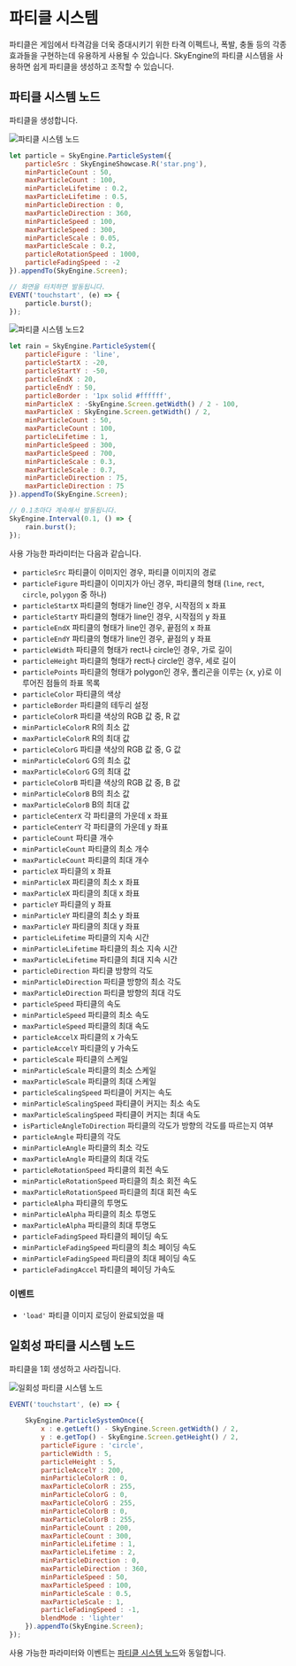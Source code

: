 # 파티클 시스템
파티클은 게임에서 타격감을 더욱 증대시키기 위한 타격 이펙트나, 폭발, 충돌 등의 각종 효과들을 구현하는데 유용하게 사용될 수 있습니다. SkyEngine의 파티클 시스템을 사용하면 쉽게 파티클을 생성하고 조작할 수 있습니다.

## 파티클 시스템 노드
파티클을 생성합니다.

![파티클 시스템 노드](https://raw.githubusercontent.com/Hanul/SkyEngine/master/DOC/Node/ParticleSystem/particlesystem.png)

```javascript
let particle = SkyEngine.ParticleSystem({
	particleSrc : SkyEngineShowcase.R('star.png'),
	minParticleCount : 50,
	maxParticleCount : 100,
	minParticleLifetime : 0.2,
	maxParticleLifetime : 0.5,
	minParticleDirection : 0,
	maxParticleDirection : 360,
	minParticleSpeed : 100,
	maxParticleSpeed : 300,
	minParticleScale : 0.05,
	maxParticleScale : 0.2,
	particleRotationSpeed : 1000,
	particleFadingSpeed : -2
}).appendTo(SkyEngine.Screen);

// 화면을 터치하면 발동됩니다.
EVENT('touchstart', (e) => {
	particle.burst();
});
```

![파티클 시스템 노드2](https://raw.githubusercontent.com/Hanul/SkyEngine/master/DOC/Node/ParticleSystem/particlesystem2.png)

```javascript
let rain = SkyEngine.ParticleSystem({
	particleFigure : 'line',
	particleStartX : -20,
	particleStartY : -50,
	particleEndX : 20,
	particleEndY : 50,
	particleBorder : '1px solid #ffffff',
	minParticleX : -SkyEngine.Screen.getWidth() / 2 - 100,
	maxParticleX : SkyEngine.Screen.getWidth() / 2,
	minParticleCount : 50,
	maxParticleCount : 100,
	particleLifetime : 1,
	minParticleSpeed : 300,
	maxParticleSpeed : 700,
	minParticleScale : 0.3,
	maxParticleScale : 0.7,
	minParticleDirection : 75,
	maxParticleDirection : 75
}).appendTo(SkyEngine.Screen);

// 0.1초마다 계속해서 발동됩니다.
SkyEngine.Interval(0.1, () => {
	rain.burst();
});
```

사용 가능한 파라미터는 다음과 같습니다.
- `particleSrc` 파티클이 이미지인 경우, 파티클 이미지의 경로
- `particleFigure` 파티클이 이미지가 아닌 경우, 파티클의 형태 (`line`, `rect`, `circle`, `polygon` 중 하나)
- `particleStartX` 파티클의 형태가 line인 경우, 시작점의 x 좌표
- `particleStartY` 파티클의 형태가 line인 경우, 시작점의 y 좌표
- `particleEndX` 파티클의 형태가 line인 경우, 끝점의 x 좌표
- `particleEndY` 파티클의 형태가 line인 경우, 끝점의 y 좌표
- `particleWidth` 파티클의 형태가 rect나 circle인 경우, 가로 길이
- `particleHeight` 파티클의 형태가 rect나 circle인 경우, 세로 길이
- `particlePoints` 파티클의 형태가 polygon인 경우, 폴리곤을 이루는 {x, y}로 이루어진 점들의 좌표 목록
- `particleColor` 파티클의 색상
- `particleBorder` 파티클의 테두리 설정
- `particleColorR` 파티클 색상의 RGB 값 중, R 값
- `minParticleColorR` R의 최소 값
- `maxParticleColorR` R의 최대 값
- `particleColorG` 파티클 색상의 RGB 값 중, G 값
- `minParticleColorG` G의 최소 값
- `maxParticleColorG` G의 최대 값
- `particleColorB` 파티클 색상의 RGB 값 중, B 값
- `minParticleColorB` B의 최소 값
- `maxParticleColorB` B의 최대 값
- `particleCenterX` 각 파티클의 가운데 x 좌표
- `particleCenterY` 각 파티클의 가운데 y 좌표
- `particleCount` 파티클 개수
- `minParticleCount` 파티클의 최소 개수
- `maxParticleCount` 파티클의 최대 개수
- `particleX` 파티클의 x 좌표
- `minParticleX` 파티클의 최소 x 좌표
- `maxParticleX` 파티클의 최대 x 좌표
- `particleY` 파티클의 y 좌표
- `minParticleY` 파티클의 최소 y 좌표
- `maxParticleY` 파티클의 최대 y 좌표
- `particleLifetime` 파티클의 지속 시간
- `minParticleLifetime` 파티클의 최소 지속 시간
- `maxParticleLifetime` 파티클의 최대 지속 시간
- `particleDirection` 파티클 방향의 각도
- `minParticleDirection` 파티클 방향의 최소 각도
- `maxParticleDirection` 파티클 방향의 최대 각도
- `particleSpeed` 파티클의 속도
- `minParticleSpeed` 파티클의 최소 속도
- `maxParticleSpeed` 파티클의 최대 속도
- `particleAccelX` 파티클의 x 가속도
- `particleAccelY` 파티클의 y 가속도
- `particleScale` 파티클의 스케일
- `minParticleScale` 파티클의 최소 스케일
- `maxParticleScale` 파티클의 최대 스케일
- `particleScalingSpeed` 파티클이 커지는 속도
- `minParticleScalingSpeed` 파티클이 커지는 최소 속도
- `maxParticleScalingSpeed` 파티클이 커지는 최대 속도
- `isParticleAngleToDirection` 파티클의 각도가 방향의 각도를 따르는지 여부
- `particleAngle` 파티클의 각도
- `minParticleAngle` 파티클의 최소 각도
- `maxParticleAngle` 파티클의 최대 각도
- `particleRotationSpeed` 파티클의 회전 속도
- `minParticleRotationSpeed` 파티클의 최소 회전 속도
- `maxParticleRotationSpeed` 파티클의 최대 회전 속도
- `particleAlpha` 파티클의 투명도
- `minParticleAlpha` 파티클의 최소 투명도
- `maxParticleAlpha` 파티클의 최대 투명도
- `particleFadingSpeed` 파티클의 페이딩 속도
- `minParticleFadingSpeed` 파티클의 최소 페이딩 속도
- `minParticleFadingSpeed` 파티클의 최대 페이딩 속도
- `particleFadingAccel` 파티클의 페이딩 가속도

### 이벤트
- `'load'` 파티클 이미지 로딩이 완료되었을 때

## 일회성 파티클 시스템 노드
파티클을 1회 생성하고 사라집니다.

![일회성 파티클 시스템 노드](https://raw.githubusercontent.com/Hanul/SkyEngine/master/DOC/Node/ParticleSystem/particlesystemonce.png)

```javascript
EVENT('touchstart', (e) => {
	
	SkyEngine.ParticleSystemOnce({
		x : e.getLeft() - SkyEngine.Screen.getWidth() / 2,
		y : e.getTop() - SkyEngine.Screen.getHeight() / 2,
		particleFigure : 'circle',
		particleWidth : 5,
		particleHeight : 5,
		particleAccelY : 200,
		minParticleColorR : 0,
		maxParticleColorR : 255,
		minParticleColorG : 0,
		maxParticleColorG : 255,
		minParticleColorB : 0,
		maxParticleColorB : 255,
		minParticleCount : 200,
		maxParticleCount : 300,
		minParticleLifetime : 1,
		maxParticleLifetime : 2,
		minParticleDirection : 0,
		maxParticleDirection : 360,
		minParticleSpeed : 50,
		maxParticleSpeed : 100,
		minParticleScale : 0.5,
		maxParticleScale : 1,
		particleFadingSpeed : -1,
		blendMode : 'lighter'
	}).appendTo(SkyEngine.Screen);
});
```

사용 가능한 파라미터와 이벤트는 [파티클 시스템 노드](#파티클-시스템-노드)와 동일합니다.
